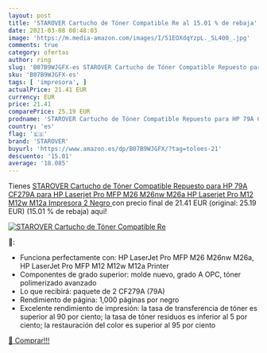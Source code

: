 ```yaml
---
layout: post
title: 'STAROVER Cartucho de Tóner Compatible Re al 15.01 % de rebaja'
date: 2021-03-08 00:48:03
image: 'https://m.media-amazon.com/images/I/51EOXdqYzpL._SL400_.jpg'
comments: true
category: ofertas
author: ring
slug: 'B07B9WJGFX-es STAROVER Cartucho de Tóner Compatible Repuesto para HP 79A...'
sku: 'B07B9WJGFX-es'
tags: [ 'impresora', ]
actualPrice: 21.41 EUR
currency: EUR
price: 21.41
comparePrice: 25.19 EUR
prodname: 'STAROVER Cartucho de Tóner Compatible Repuesto para HP 79A CF279A para HP Laserjet Pro MFP M26 M26nw M26a HP Laserjet Pro M12 M12w M12a Impresora  2 Negro '
country: 'es'
flag: '🇪🇸'
brand: 'STAROVER'
buyurl: 'https://www.amazon.es/dp/B07B9WJGFX/?tag=tolees-21'
descuento: '15.01'
average: '18.085'
---
```


Tienes [STAROVER Cartucho de Tóner Compatible Repuesto para HP 79A CF279A para HP Laserjet Pro MFP M26 M26nw M26a HP Laserjet Pro M12 M12w M12a Impresora  2 Negro ](https://www.amazon.es/dp/B07B9WJGFX/?tag=tolees-21) con precio final de  21.41 EUR (original: 25.19 EUR) (15.01 %  de rebaja) aqui!

[![STAROVER Cartucho de Tóner Compatible Re](https://m.media-amazon.com/images/I/51EOXdqYzpL._SL400_.jpg)](https://www.amazon.es/dp/B07B9WJGFX/?tag=tolees-21)

🔎:

- Funciona perfectamente con: HP LaserJet Pro MFP M26 M26nw M26a, HP LaserJet Pro MFP M12 M12w M12a Printer
- Componentes de grado superior: molde nuevo, grado A OPC, tóner polimerizado avanzado
- Lo que recibirá: paquete de 2 CF279A (79A)
- Rendimiento de página: 1,000 páginas por negro
- Excelente rendimiento de impresión: la tasa de transferencia de tóner es superior al 90 por ciento; la tasa de tóner residuos es inferior al 5 por ciento; la restauración del color es superior al 95 por ciento

[🛒 Comprar!!!](https://www.amazon.es/dp/B07B9WJGFX/?tag=tolees-21)
